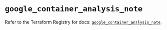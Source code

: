# `google_container_analysis_note`

Refer to the Terraform Registry for docs: [`google_container_analysis_note`](https://registry.terraform.io/providers/hashicorp/google/6.12.0/docs/resources/container_analysis_note).

